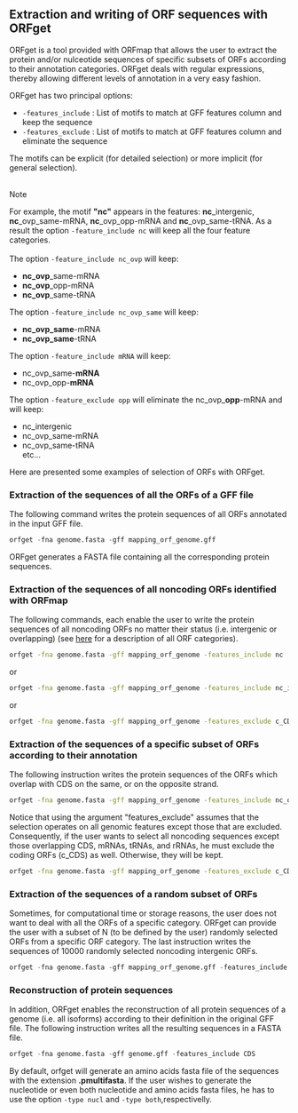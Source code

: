 ## Extraction and writing of ORF sequences with ORFget

ORFget is a tool provided with ORFmap that allows the user to extract
the protein and/or nulceotide sequences of specific subsets of ORFs 
according to their annotation categories. ORFget deals with regular 
expressions, thereby allowing different levels of annotation in a 
very easy fashion.

ORFget has two principal options:

* ```-features_include``` : List of motifs to match at GFF features column and keep the sequence  
* ```-features_exclude``` : List of motifs to match at GFF features column and eliminate the sequence

The motifs can be explicit (for detailed selection) or more implicit (for general selection).<br><br>

<div class="admonition note">
    <p class="first admonition-title">
        Note
    </p>
    <p class="last">
For example, the motif <b>"nc"</b> appears in the features: <b>nc</b>_intergenic, <b>nc</b>_ovp_same-mRNA, <b>nc</b>_ovp_opp-mRNA and <b>nc</b>_ovp_same-tRNA.
As a result the option <code>-feature_include nc</code> will keep all the four feature categories. 
<br><br>
The option <code>-feature_include nc_ovp</code> will keep:
<ul>	
 <li><b>nc_ovp</b>_same-mRNA</li>
 <li><b>nc_ovp</b>_opp-mRNA</li>
 <li><b>nc_ovp</b>_same-tRNA</li>
</ul>

The option <code>-feature_include nc_ovp_same</code> will keep:
<ul>
 <li><b>nc_ovp_same</b>-mRNA</li>
 <li><b>nc_ovp_same</b>-tRNA</li>
</ul>

The option <code>-feature_include mRNA</code> will keep: 
<ul>
 <li>nc_ovp_same-<b>mRNA</b></li>
 <li>nc_ovp_opp-<b>mRNA</b></li>
</ul>

The option <code>-feature_exclude opp</code> will eliminate the nc_ovp_<b>opp</b>-mRNA and will keep:
<ul>
 <li>nc_intergenic</li>
 <li>nc_ovp_same-mRNA</li>
 <li>nc_ovp_same-tRNA</li>
etc... 
</p>
</div>
Here are presented some examples of selection of ORFs with ORFget.


### Extraction of the sequences of all the ORFs of a GFF file

The following command writes the protein sequences of all ORFs 
annotated in the input GFF file.


``` python
orfget -fna genome.fasta -gff mapping_orf_genome.gff
```
ORFget generates a FASTA file containing all the corresponding protein
sequences. 



### Extraction of the sequences of all noncoding ORFs identified with ORFmap

The following commands, each enable the user to write the 
protein sequences of all noncoding 
ORFs no matter their status (i.e. intergenic or overlapping)
(see [here](./orfmap_annotation.md) for a description of all ORF categories).

``` bash
orfget -fna genome.fasta -gff mapping_orf_genome -features_include nc
```
or 
``` bash
orfget -fna genome.fasta -gff mapping_orf_genome -features_include nc_intergenic nc_ovp
```
or
``` bash
orfget -fna genome.fasta -gff mapping_orf_genome -features_exclude c_CDS
```

### Extraction of the sequences of a specific subset of ORFs according to their annotation

The following instruction writes the protein sequences of the ORFs
which overlap with CDS on the same, or on the opposite strand.

``` bash
orfget -fna genome.fasta -gff mapping_orf_genome -features_include nc_ovp_same_CDS nc_ovp_opp_CDS
```


Notice that using the argument "features_exclude" assumes that the selection 
operates on all genomic features except those that are excluded. 
Consequently, if the user wants to select all noncoding sequences
except those overlapping CDS, mRNAs, tRNAs, and rRNAs, he must 
exclude the coding ORFs (c_CDS) as well. Otherwise, they will be
kept.


``` bash
orfget -fna genome.fasta -gff mapping_orf_genome -features_exclude c_CDS nc_same_ovp_tRNA nc_same_ovp_rRNA nc_opp_ovp_mRNA nc_opp_ovp_tRNA nc_opp_ovp_rRNA nc_opp_ovp_mRNA  
```

### Extraction of the sequences of a random subset of ORFs 

Sometimes, for computational time or storage reasons, the user does 
not want to deal with all the ORFs of a specific category. ORFget
can provide the user with a subset of N (to be defined by the user)
randomly selected ORFs from a specific ORF category. The last instruction
writes the sequences of 10000 randomly selected noncoding 
intergenic ORFs.


``` python
orfget -fna genome.fasta -gff mapping_orf_genome.gff -features_include nc_intergenic -n 10000
```

### Reconstruction of protein sequences
In addition, ORFget enables the reconstruction of all protein 
sequences of a genome (i.e. all isoforms) according to their 
definition in the original GFF file. The following instruction
writes all the resulting sequences in a FASTA file.


``` python
orfget -fna genome.fasta -gff genome.gff -features_include CDS
```


By default, orfget will generate an amino acids fasta file of the sequences
with the extension **.pmultifasta**. If the user wishes to generate the nucleotide
or even both nucleotide and amino acids fasta files, he has to use the option
```-type nucl``` and ```-type both```,respectivelly.

